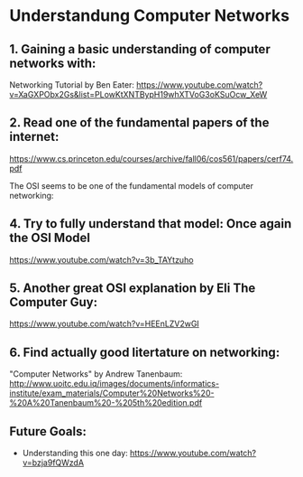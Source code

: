 # Understandung Computer Networks

## 1. Gaining a basic understanding of computer networks with:
Networking Tutorial by Ben Eater:
https://www.youtube.com/watch?v=XaGXPObx2Gs&list=PLowKtXNTBypH19whXTVoG3oKSuOcw_XeW

## 2. Read one of the fundamental papers of the internet:
https://www.cs.princeton.edu/courses/archive/fall06/cos561/papers/cerf74.pdf

The OSI seems to be one of the fundamental models of computer networking:

## 4. Try to fully understand that model: Once again the OSI Model
https://www.youtube.com/watch?v=3b_TAYtzuho

## 5. Another great OSI explanation by Eli The Computer Guy:
https://www.youtube.com/watch?v=HEEnLZV2wGI

## 6. Find actually good litertature on networking:

"Computer Networks" by Andrew Tanenbaum:
http://www.uoitc.edu.iq/images/documents/informatics-institute/exam_materials/Computer%20Networks%20-%20A%20Tanenbaum%20-%205th%20edition.pdf

## Future Goals:
- Understanding this one day: https://www.youtube.com/watch?v=bzja9fQWzdA


